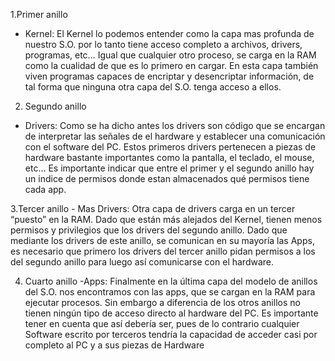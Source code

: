 1.Primer anillo 
 - Kernel: El Kernel lo podemos entender como la capa mas profunda de nuestro S.O. por lo tanto tiene acceso completo a archivos, drivers, programas, etc…
Igual que cualquier otro proceso, se carga en la RAM como la cualidad de que es lo primero en cargar.
En esta capa también viven programas capaces de encriptar y desencriptar información, de tal forma que ninguna otra capa del S.O. tenga acceso a ellos.

2. Segundo anillo 
- Drivers: Como se ha dicho antes los drivers son código que se encargan de interpretar las señales de el hardware y establecer una comunicación con el software del PC.
Estos primeros drivers pertenecen a piezas de hardware bastante importantes como la pantalla, el teclado, el mouse, etc…
Es importante indicar que entre el primer y el segundo anillo hay un indice de permisos donde estan almacenados qué permisos
tiene cada app.

3.Tercer anillo - Mas Drivers: Otra capa de drivers carga en un tercer “puesto” en la RAM. Dado que están más alejados del Kernel, 
tienen menos permisos y privilegios que los drivers del segundo anillo. Dado que mediante los drivers de este anillo, se comunican en su mayoría las Apps,
es necesario que
primero los drivers del tercer anillo pidan permisos a los del segundo anillo para luego así comunicarse con el hardware.

4. Cuarto anillo 
   -Apps: Finalmente en la última capa del modelo de anillos del S.O. nos encontramos con las apps, que se cargan en la RAM para ejecutar procesos.
   Sin embargo a diferencia de los otros anillos no tienen ningún tipo de acceso directo al hardware del PC. Es importante tener en cuenta que así debería ser, 
pues de lo contrario cualquier Software escrito por terceros tendría la capacidad de acceder casi por completo al PC y a sus piezas de Hardware
